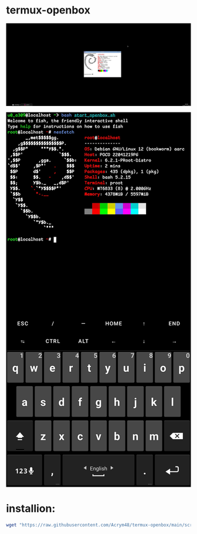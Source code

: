 # termux-openbox
![x11](https://github.com/Acrym48/termux-openbox/blob/main/images/image1.jpg?raw=true)

![termux](https://github.com/Acrym48/termux-openbox/blob/main/images/image2.jpg?raw=true)
# installion:
```bash
wget "https://raw.githubusercontent.com/Acrym48/termux-openbox/main/scripts/install_openbox.sh" && bash install_openbox.sh && rm install_openbox.sh
```
